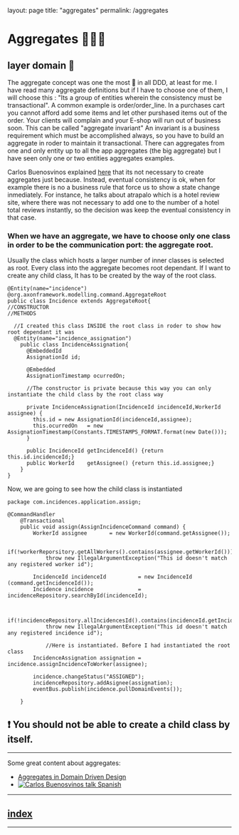 layout: page
title: "aggregates"
permalink: /aggregates

# Aggregates 👨‍👨‍👧

## layer domain 🔴

The aggregate concept was one the most 🤯 in all DDD, at least for me. 
I have read many aggregate definitions but if I have to choose one of them, I will choose this : "Its a group of entities wherein the consistency must be transactional".
A common example is order/order_line. 
In a purchases cart you cannot afford add some items and let other purshased items out of the order. Your clients will complain and your E-shop will run out of business soon.
This can be called "aggregate invariant"
An invariant is a business requirement which must be accomplished always, so you have to build an aggregate in roder to maintain it transactional.
There can aggregates from one and only entity up to all the app aggregates (the big aggregate) but I have seen only one or two entities aggregates examples.

Carlos Buenosvinos explained [here](https://www.youtube.com/watch?v=lIVVX-RnGps) that its not necessary to create aggregates just because. Instead, eventual consistency is ok, when for example there is no a business rule that force us to show a state change inmediately.
For instance, he talks about atrapalo which is a hotel review site, where there was not necessary to add one to the number of a hotel total reviews instantly, so the decision was keep the eventual consistency in that case.

### When we have an aggregate, we have to choose only one class in order to be the communication port: the aggregate root.
Usually the class which hosts a larger number of inner classes is selected as root.
Every class into the aggregate becomes root dependant. If I want to create any child class, It has to be created by the way of the root class.

```
@Entity(name="incidence")
@org.axonframework.modelling.command.AggregateRoot
public class Incidence extends AggregateRoot{
//CONSTRUCTOR
//METHODS

  //I created this class INSIDE the root class in roder to show how root dependant it was
  @Entity(name="incidence_assignation")
    public class IncidenceAssignation{
      @EmbeddedId
      AssignationId id;

      @Embedded
      AssignationTimestamp ocurredOn;

      //The constructor is private because this way you can only instantiate the child class by the root class way 
      
      private IncidenceAssignation(IncidenceId incidenceId,WorkerId assignee) {
        this.id = new AssignationId(incidenceId,assignee);
        this.ocurredOn   = new AssignationTimestamp(Constants.TIMESTAMPS_FORMAT.format(new Date())); 
      }

      public IncidenceId getIncidenceId() {return this.id.incidenceId;}
      public WorkerId    getAssignee() {return this.id.assignee;}
    }
}
```


Now, we are going to see how the child class is instantiated

```
package com.incidences.application.assign;

@CommandHandler
	@Transactional
	public void assign(AssignIncidenceCommand command) {
		WorkerId assignee       = new WorkerId(command.getAssignee());	
		
		if(!workerReporsitory.getAllWorkers().contains(assignee.getWorkerId())) 
			throw new IllegalArgumentException("This id doesn't match any registered worker id");
		
		IncidenceId incidenceId          = new IncidenceId (command.getIncidenceId());
		Incidence incidence              = incidenceRepository.searchById(incidenceId);
		
		
		if(!incidenceRepository.allIncidencesId().contains(incidenceId.getIncidenceId())) 
			throw new IllegalArgumentException("This id doesn't match any registered incidence id");		
		
    		//Here is instantiated. Before I had instantiated the root class
		IncidenceAssignation assignation = incidence.assignIncidenceToWorker(assignee); 
		
		incidence.changeStatus("ASSIGNED");
		incidenceRepository.addAsignee(assignation);
		eventBus.publish(incidence.pullDomainEvents());
		
	}

```

## ❗ You should not be able to create a child class by itself.
---
Some great content about aggregates:
- [Aggregates in Domain Driven Design](https://medium.com/ingeniouslysimple/aggregates-in-domain-driven-design-5aab3ef9901d)
- [![Carlos Buenosvinos talk Spanish](http://img.youtube.com/vi/lIVVX-RnGps/0.jpg)](http://www.youtube.com/watch?v=lIVVX-RnGps "Domain-Driven Design: Aggregates (Spanish)")
---
## [index](https://jmiquis.github.io/TFG-DDD-Theoretical/) 
---

